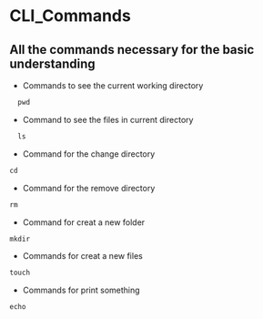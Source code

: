 # CLI_Commands
## All the commands necessary for the basic understanding
- Commands to see the current working directory
```js
  pwd
```
- Command to see the files in current directory
```js
  ls
```
- Command for the change directory
```js
cd
```
- Command for the remove directory
```js
rm
```
- Command for creat a new folder
```js
mkdir
```
- Commands for creat a new files
```js
touch
```
- Commands for print something
```js
echo
```


